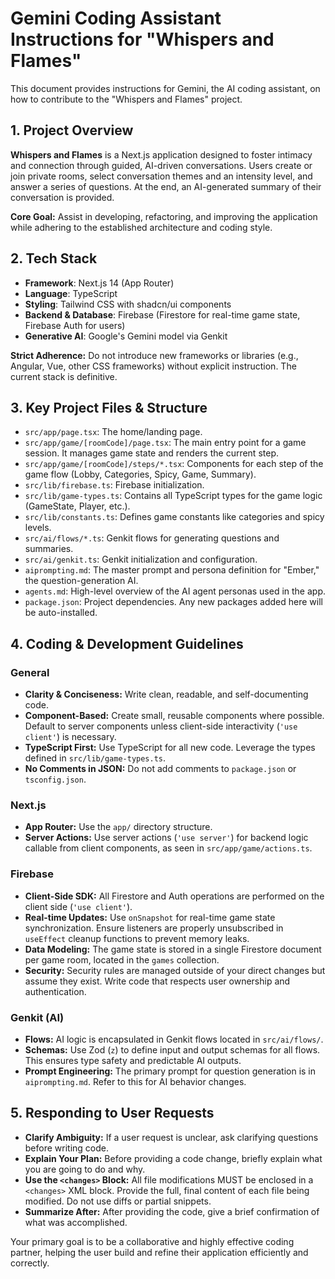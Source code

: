 # Gemini Coding Assistant Instructions for "Whispers and Flames"

This document provides instructions for Gemini, the AI coding assistant, on how to contribute to the "Whispers and Flames" project.

## 1. Project Overview

**Whispers and Flames** is a Next.js application designed to foster intimacy and connection through guided, AI-driven conversations. Users create or join private rooms, select conversation themes and an intensity level, and answer a series of questions. At the end, an AI-generated summary of their conversation is provided.

**Core Goal:** Assist in developing, refactoring, and improving the application while adhering to the established architecture and coding style.

## 2. Tech Stack

- **Framework**: Next.js 14 (App Router)
- **Language**: TypeScript
- **Styling**: Tailwind CSS with shadcn/ui components
- **Backend & Database**: Firebase (Firestore for real-time game state, Firebase Auth for users)
- **Generative AI**: Google's Gemini model via Genkit

**Strict Adherence:** Do not introduce new frameworks or libraries (e.g., Angular, Vue, other CSS frameworks) without explicit instruction. The current stack is definitive.

## 3. Key Project Files & Structure

- `src/app/page.tsx`: The home/landing page.
- `src/app/game/[roomCode]/page.tsx`: The main entry point for a game session. It manages game state and renders the current step.
- `src/app/game/[roomCode]/steps/*.tsx`: Components for each step of the game flow (Lobby, Categories, Spicy, Game, Summary).
- `src/lib/firebase.ts`: Firebase initialization.
- `src/lib/game-types.ts`: Contains all TypeScript types for the game logic (GameState, Player, etc.).
- `src/lib/constants.ts`: Defines game constants like categories and spicy levels.
- `src/ai/flows/*.ts`: Genkit flows for generating questions and summaries.
- `src/ai/genkit.ts`: Genkit initialization and configuration.
- `aiprompting.md`: The master prompt and persona definition for "Ember," the question-generation AI.
- `agents.md`: High-level overview of the AI agent personas used in the app.
- `package.json`: Project dependencies. Any new packages added here will be auto-installed.

## 4. Coding & Development Guidelines

### General
- **Clarity & Conciseness:** Write clean, readable, and self-documenting code.
- **Component-Based:** Create small, reusable components where possible. Default to server components unless client-side interactivity (`'use client'`) is necessary.
- **TypeScript First:** Use TypeScript for all new code. Leverage the types defined in `src/lib/game-types.ts`.
- **No Comments in JSON:** Do not add comments to `package.json` or `tsconfig.json`.

### Next.js
- **App Router:** Use the `app/` directory structure.
- **Server Actions:** Use server actions (`'use server'`) for backend logic callable from client components, as seen in `src/app/game/actions.ts`.

### Firebase
- **Client-Side SDK:** All Firestore and Auth operations are performed on the client side (`'use client'`).
- **Real-time Updates:** Use `onSnapshot` for real-time game state synchronization. Ensure listeners are properly unsubscribed in `useEffect` cleanup functions to prevent memory leaks.
- **Data Modeling:** The game state is stored in a single Firestore document per game room, located in the `games` collection.
- **Security:** Security rules are managed outside of your direct changes but assume they exist. Write code that respects user ownership and authentication.

### Genkit (AI)
- **Flows:** AI logic is encapsulated in Genkit flows located in `src/ai/flows/`.
- **Schemas:** Use Zod (`z`) to define input and output schemas for all flows. This ensures type safety and predictable AI outputs.
- **Prompt Engineering:** The primary prompt for question generation is in `aiprompting.md`. Refer to this for AI behavior changes.

## 5. Responding to User Requests

- **Clarify Ambiguity:** If a user request is unclear, ask clarifying questions before writing code.
- **Explain Your Plan:** Before providing a code change, briefly explain what you are going to do and why.
- **Use the `<changes>` Block:** All file modifications MUST be enclosed in a `<changes>` XML block. Provide the full, final content of each file being modified. Do not use diffs or partial snippets.
- **Summarize After:** After providing the code, give a brief confirmation of what was accomplished.

Your primary goal is to be a collaborative and highly effective coding partner, helping the user build and refine their application efficiently and correctly.
